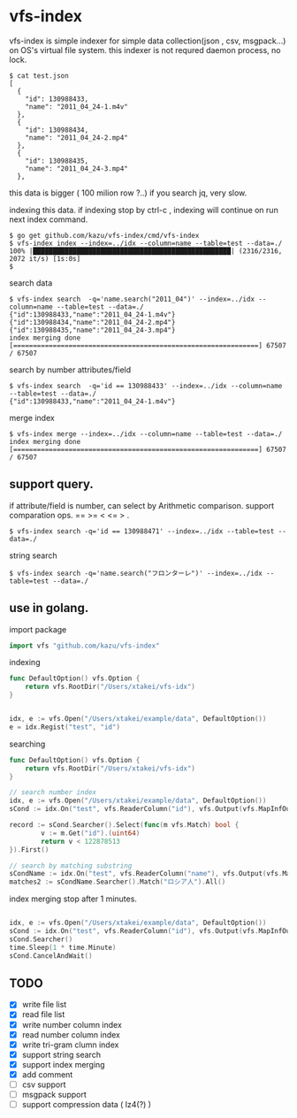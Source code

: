 vfs-index
===================

vfs-index is simple indexer for simple data collection(json , csv, msgpack...) on OS's virtual file system.
this indexer is not requred daemon process, no lock. 


```console
$ cat test.json
[
  {
    "id": 130988433,
    "name": "2011_04_24-1.m4v"
  },
  {
    "id": 130988434,
    "name": "2011_04_24-2.mp4"
  },
  {
    "id": 130988435,
    "name": "2011_04_24-3.mp4"
  },

```

this data is bigger ( 100 milion row ?..)
if you search jq, very slow.

indexing this data. if indexing stop by ctrl-c , indexing will continue on run next index command.

```console 
$ go get github.com/kazu/vfs-index/cmd/vfs-index
$ vfs-index index --index=../idx --column=name --table=test --data=./
100% |██████████████████████████████████████████████████| (2316/2316, 2072 it/s) [1s:0s]
$
```

search data 

```
$ vfs-index search  -q='name.search("2011_04")' --index=../idx --column=name --table=test --data=./
{"id":130988433,"name":"2011_04_24-1.m4v"}
{"id":130988434,"name":"2011_04_24-2.mp4"}
{"id":130988435,"name":"2011_04_24-3.mp4"}
index merging done [==============================================================] 67507 / 67507
```

search by number attributes/field 

```
$ vfs-index search  -q='id == 130988433' --index=../idx --column=name --table=test --data=./
{"id":130988433,"name":"2011_04_24-1.m4v"}
```

merge index

```
$ vfs-index merge --index=../idx --column=name --table=test --data=./
index merging done [==============================================================] 67507 / 67507
```

## support query.

if attribute/field is  number, can select by Arithmetic comparison.
support comparation ops. == >= < <= > .

```
$ vfs-index search -q='id == 130988471' --index=../idx --table=test --data=./
```

string search 
```
$ vfs-index search -q='name.search("フロンターレ")' --index=../idx --table=test --data=./
```


## use in golang.

import package 

```go
import vfs "github.com/kazu/vfs-index"
```


indexing 

```go
func DefaultOption() vfs.Option {
	return vfs.RootDir("/Users/xtakei/vfs-idx")
}


idx, e := vfs.Open("/Users/xtakei/example/data", DefaultOption())
e = idx.Regist("test", "id")
```

searching 
```go
func DefaultOption() vfs.Option {
	return vfs.RootDir("/Users/xtakei/vfs-idx")
}

// search number index
idx, e := vfs.Open("/Users/xtakei/example/data", DefaultOption())
sCond := idx.On("test", vfs.ReaderColumn("id"), vfs.Output(vfs.MapInfOutput))

record := sCond.Searcher().Select(func(m vfs.Match) bool {
		v := m.Get("id").(uint64)
		return v < 122878513
}).First()

// search by matching substring
sCondName := idx.On("test", vfs.ReaderColumn("name"), vfs.Output(vfs.MapInfOutput))
matches2 := sCondName.Searcher().Match("ロシア人").All()

```


index merging
stop after 1 minutes.

```go

idx, e := vfs.Open("/Users/xtakei/example/data", DefaultOption())
sCond := idx.On("test", vfs.ReaderColumn("id"), vfs.Output(vfs.MapInfOutput))
sCond.Searcher()
time.Sleep(1 * time.Minute)
sCond.CancelAndWait()
```



## TODO

- [x] write file list
- [x] read file list 
- [x] write number column index
- [x] read number column index
- [x] write tri-gram clumn index
- [x] support string search
- [x] support index merging
- [x] add comment
- [ ] csv support 
- [ ] msgpack support
- [ ] support compression data (  lz4(?) )